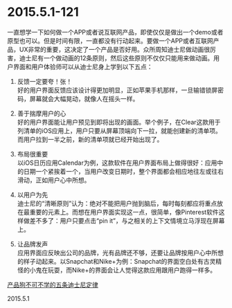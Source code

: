 2015.5.1-121
=============
一直想学一下如何做一个APP或者说互联网产品，即使仅仅是做出一个demo或者原型也可以。但是时间有限，一直都没有行动起来。要做一个APP或者互联网产品，UX非常的重要，这决定了一个产品是否好用。众所周知迪士尼做动画很厉害，迪士尼有一个做动画的12条原则，然后这些原则不仅仅只能用来做动画。用户界面和用户体验师可以从迪士尼身上学到以下五点：

1. 反馈一定要夸！张！  	
	好的用户界面反馈应该设计得更加明显，正如苹果手机那样，一旦输错锁屏密码，屏幕就会大幅晃动，就像人在摇头一样。

2. 善于揣摩用户的心  
	好的用户界面能让用户预见到即将出现的画面。举个例子，在Clear这款用于列清单的iOS应用上，用户只要从屏幕顶端向下一拉，就能创建新的清单项。而用户拉到一半之前，新的清单项就已经开始出现了。

3. 布局很重要  
	以iOS日历应用Calendar为例，这款软件在用户界面布局上做得很好：应用中的日期一个紧挨着一个，当用户改变日期时，整个界面都会相应地往左或往右滑动，正如用户心中所想。

4. 以用户为先  
	迪士尼的“清晰原则”认为：绝对不能把用户抛到脑后，每时每刻都应将重点放在最重要的元素上。而想在用户界面实现这一点，很简单，像Pinterest软件这样做差不多了：用户只要点击“pin it”，与之相关的上下文情境立马浮现在屏幕上。

5. 让品牌发声  
	应用界面应反映出公司的品牌，光有品牌还不够，还要让品牌按用户心中所想的样子动起来。以Snapchat和Nike+为例：Snapchat的界面空白处有古灵精怪的小鬼在玩耍，而Nike+的界面会让人觉得这款应用跟用户跑得一样多。

[产品狗不可不学的五条迪士尼定律](http://www.fastcompany.cn/go.php?m=content&c=index&a=show&catid=14&id=2541)

2015.5.1
